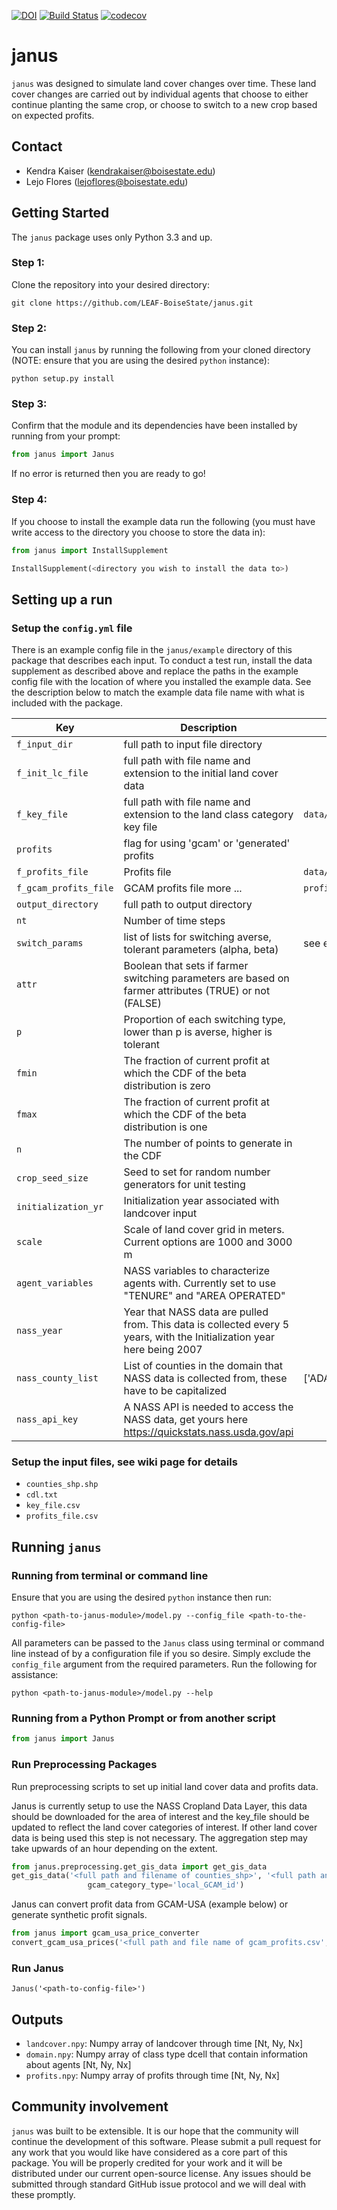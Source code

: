 [![DOI](https://zenodo.org/badge/157612222.svg)](https://zenodo.org/badge/latestdoi/157612222)
[![Build Status](https://travis-ci.org/LEAF-BoiseState/janus.svg?branch=master)](https://travis-ci.org/LEAF-BoiseState/janus)
[![codecov](https://codecov.io/gh/LEAF-BoiseState/janus/branch/master/graph/badge.svg)](https://codecov.io/gh/LEAF-BoiseState/janus)


# janus

`janus` was designed to simulate land cover changes over time. These land cover changes are carried out by individual agents that choose to either continue planting the same crop, or choose to switch to a new crop based on expected profits.

## Contact
- Kendra Kaiser (kendrakaiser@boisestate.edu)
- Lejo Flores (lejoflores@boisestate.edu)

## Getting Started
The `janus` package uses only Python 3.3 and up.

### Step 1:
Clone the repository into your desired directory:

`git clone https://github.com/LEAF-BoiseState/janus.git`

### Step 2:
You can install `janus` by running the following from your cloned directory (NOTE: ensure that you are using the desired `python` instance):

`python setup.py install`

### Step 3:
Confirm that the module and its dependencies have been installed by running from your prompt:

```python
from janus import Janus
```

If no error is returned then you are ready to go!

### Step 4:
If you choose to install the example data run the following (you must have write access to the directory you choose to store the data in):

```python
from janus import InstallSupplement

InstallSupplement(<directory you wish to install the data to>)
```

## Setting up a run

### Setup the `config.yml` file
There is an example config file in the `janus/example` directory of this package that describes each input.  To conduct a test run, install the data supplement as described above and replace the paths in the example config file with the location of where you installed the example data.  See the description below to match the example data file name with what is included with the package.

| Key | Description | Example Data Name
| -- | -- | -- |
|`f_input_dir`| full path to input file directory |
|`f_init_lc_file`| full path with file name and extension to the initial land cover data |
| `f_key_file` | full path with file name and extension to the land class category key file | `data/CDL2GCAM_categories.csv` |
| `profits` | flag for using 'gcam' or 'generated' profits |
| `f_profits_file` | Profits file | `data/GenerateSyntheticPrices_test_output.csv` |
| `f_gcam_profits_file` | GCAM profits file more ... | `profits_out.csv` |
| `output_directory` | full path to output directory | |
| `nt` | Number of time steps |  |
| `switch_params` | list of lists for switching averse, tolerant parameters (alpha, beta) | see example |
| `attr` | Boolean that sets if farmer switching parameters are based on farmer attributes (TRUE) or not (FALSE) |
| `p` | Proportion of each switching type, lower than p is averse, higher is tolerant | |
| `fmin` | The fraction of current profit at which the CDF of the beta distribution is zero | |
| `fmax` | The fraction of current profit at which the CDF of the beta distribution is one | |
| `n` | The number of points to generate in the CDF | |
| `crop_seed_size` | Seed to set for random number generators for unit testing | |
| `initialization_yr` | Initialization year associated with landcover input | |
| `scale` | Scale of land cover grid in meters. Current options are 1000 and 3000 m | |
| `agent_variables` | NASS variables to characterize agents with. Currently set to use "TENURE" and "AREA OPERATED" | |
| `nass_year` | Year that NASS data are pulled from. This data is collected every 5 years, with the Initialization year here being 2007 | |
| `nass_county_list` | List of counties in the domain that NASS data is collected from, these have to be capitalized | ['ADA', 'CANYON']|
| `nass_api_key` | A NASS API is needed to access the NASS data, get yours here https://quickstats.nass.usda.gov/api | |

### Setup the input files, see wiki page for details

* `counties_shp.shp`
* `cdl.txt`
* `key_file.csv`  
* `profits_file.csv`

## Running `janus`

### Running from terminal or command line
Ensure that you are using the desired `python` instance then run:

`python <path-to-janus-module>/model.py --config_file <path-to-the-config-file>`

All parameters can be passed to the `Janus` class using terminal or command line instead of by a configuration file if you so desire.  Simply exclude the `config_file` argument from the required parameters. Run the following for assistance:

`python <path-to-janus-module>/model.py --help`

### Running from a Python Prompt or from another script

```python
from janus import Janus
```
### Run Preprocessing Packages
Run preprocessing scripts to set up initial land cover data and profits data.

Janus is currently setup to use the NASS Cropland Data Layer, this data should be downloaded for the area of interest and the key_file should be updated to reflect the land cover categories of interest. If other land cover data is being used this step is not necessary. The aggregation step may take upwards of an hour depending on the extent.

```python
from janus.preprocessing.get_gis_data import get_gis_data
get_gis_data('<full path and filename of counties_shp>', '<full path and filename of key file>', '<county_list>', <scale>, <year>, '<full path to raw_lc_di>', '<full path to processed_lc_dir>', '<full path to init_lc_dir>',
                 gcam_category_type='local_GCAM_id')
```

Janus can convert profit data from GCAM-USA (example below) or generate synthetic profit signals. 

```python
from janus import gcam_usa_price_converter
convert_gcam_usa_prices('<full path and file name of gcam_profits.csv', '<full path and filename of profits_out.csv>', '<full path and filename of key_file,csv>', <nc>, <nt>, <year>)
```

### Run Janus
```
Janus('<path-to-config-file>')
```

## Outputs

- `landcover.npy`:  Numpy array of landcover through time [Nt, Ny, Nx]
- `domain.npy`:  Numpy array of class type dcell that contain information about agents [Nt, Ny, Nx]
- `profits.npy`:  Numpy array of profits through time [Nt, Ny, Nx]


## Community involvement
`janus` was built to be extensible.  It is our hope that the community will continue the development of this software.  Please submit a pull request for any work that you would like have considered as a core part of this package.  You will be properly credited for your work and it will be distributed under our current open-source license.  Any issues should be submitted through standard GitHub issue protocol and we will deal with these promptly.
